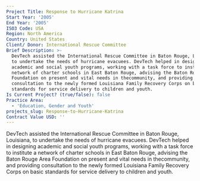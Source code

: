 ```yaml
---
Project Title: Response to Hurricane Katrina
Start Year: '2005'
End Year: '2005'
ISO3 Code: USA
Region: North America
Country: United States
Client/ Donor: International Rescue Committee
Brief Description: >-
  DevTech assisted the International Rescue Committee in Baton Rouge, Louisiana,
  to undertake the needs of hurricane evacuees. DevTech helped in designing
  academic and social youth programs, working with a task force to institute a
  network of charter schools in East Baton Rouge, advising the Baton Rouge Area
  Foundation on present and vital needs in thecommunity, and providing
  consultation to the newly formed Louisiana Family Recovery Corps on basic
  standards for service delivery to children and youth.
Is Current Project? (true/false): false
Practice Area:
  - 'Education, Gender and Youth'
projects_slug: Response-to-Hurricane-Katrina
Contract Value USD: ''
---
```

DevTech assisted the International Rescue Committee in Baton Rouge, Louisiana, to undertake the needs of hurricane evacuees. DevTech helped in designing academic and social youth programs, working with a task force to institute a network of charter schools in East Baton Rouge, advising the Baton Rouge Area Foundation on present and vital needs in thecommunity, and providing consultation to the newly formed Louisiana Family Recovery Corps on basic standards for service delivery to children and youth.